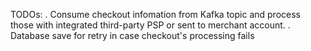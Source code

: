 TODOs:
. Consume checkout infomation from Kafka topic and process those with integrated third-party PSP or sent to merchant account. 
. Database save for retry in case checkout's processing fails